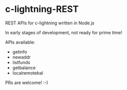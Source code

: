 # c-lightning-REST
REST APIs for c-lightning written in Node.js

In early stages of development, not ready for prime time!

APIs available:
- getinfo
- newaddr
- listfunds
- getbalance
- localremotebal

PRs are welcome! :-)
